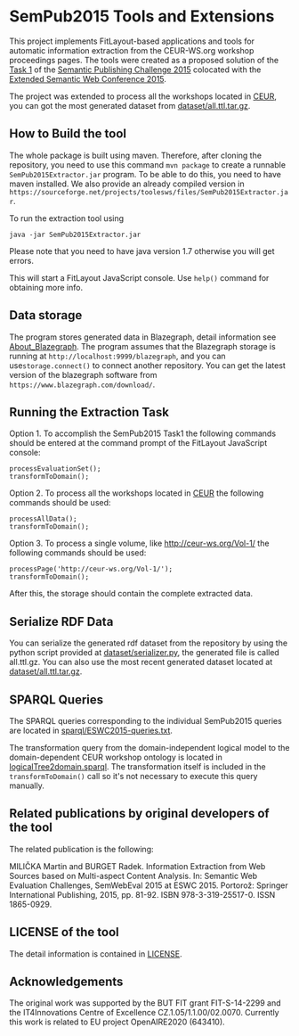SemPub2015 Tools and Extensions
===============================

This project implements FitLayout-based applications and tools for automatic information extraction from the CEUR-WS.org workshop proceedings pages. The tools were created as a proposed solution of the 
[Task 1](https://github.com/ceurws/lod/wiki/Task1) of the [Semantic Publishing Challenge 2015](https://github.com/ceurws/lod/wiki/SemPub2015) colocated with the [Extended Semantic Web Conference 2015](http://2015.eswc-conferences.org/). 

The project was extended to process all the workshops located in [CEUR](http://ceur-ws.org/), you can got the most generated dataset from [dataset/all.ttl.tar.gz](https://github.com/ceurws/ToolsEswc/blob/master/dataset/all.ttl.tar.gz).

How to Build the tool
---------------------
The whole package is built using maven. 
Therefore, after cloning the repository, you need to use this command `mvn package` to create a runnable `SemPub2015Extractor.jar` program.
To be able to do this, you need to have maven installed.
We also provide an already compiled version in `https://sourceforge.net/projects/toolesws/files/SemPub2015Extractor.jar`.


To run the extraction tool using
```
java -jar SemPub2015Extractor.jar
```
Please note that you need to have java version 1.7 otherwise you will get errors. 

This will start a FitLayout JavaScript console. Use `help()` command for obtaining more info.

Data storage
-----------
The program stores generated data in Blazegraph, detail information see [About_Blazegraph](https://wiki.blazegraph.com/wiki/index.php/About_Blazegraph). The program assumes that the Blazegraph storage is running at `http://localhost:9999/blazegraph`, and you can use`storage.connect()` to connect another repository. You can get the latest version of the blazegraph software from `https://www.blazegraph.com/download/`.


Running the Extraction Task
---------------------------
Option 1. To accomplish the SemPub2015 Task1 the following commands should be entered at the command prompt of the FitLayout JavaScript console:
```
processEvaluationSet(); 
transformToDomain();
```

Option 2. To process all the workshops located in [CEUR](http://ceur-ws.org/) the following commands should be used: 
```
processAllData(); 
transformToDomain();
```

Option 3. To process a single volume, like http://ceur-ws.org/Vol-1/ the following commands should be used:
```
processPage('http://ceur-ws.org/Vol-1/'); 
transformToDomain();
```

After this, the storage should contain the complete extracted data.


Serialize RDF Data
-------------------------------------------------
You can serialize the generated rdf dataset from the repository by using the python script provided at [dataset/serializer.py](https://github.com/ceurws/ToolsEswc/blob/master/dataset/serializer.py), the generated file is called all.ttl.gz. You can also use the most recent generated dataset located at [dataset/all.ttl.tar.gz](https://github.com/ceurws/ToolsEswc/blob/master/dataset/all.ttl.tar.gz).

SPARQL Queries
--------------
The SPARQL queries corresponding to the individual SemPub2015 queries are located in [sparql/ESWC2015-queries.txt](https://github.com/liyakun/ToolsEswc/blob/master/sparql/ESWC2015-queries.txt).

The transformation query from the domain-independent logical model to the domain-dependent CEUR workshop ontology is located in [logicalTree2domain.sparql](https://github.com/liyakun/ToolsEswc/blob/master/src/main/resources/sparql/logicalTree2domain.sparql). The transformation itself is included in the `transformToDomain()` call so it's not necessary to execute this query manually.

Related publications by original developers of the tool
-------------------------------------------------------
The related publication is the following:

MILIČKA Martin and BURGET Radek. Information Extraction from Web Sources based on Multi-aspect Content Analysis. In: Semantic Web Evaluation Challenges, SemWebEval 2015 at ESWC 2015. Portorož: Springer International Publishing, 2015, pp. 81-92. ISBN 978-3-319-25517-0. ISSN 1865-0929.

LICENSE of the tool
-------------------
The detail information is contained in [LICENSE](https://github.com/liyakun/ToolsEswc/blob/master/LICENSE).

Acknowledgements
----------------
The original work was supported by the BUT FIT grant FIT-S-14-2299 and the IT4Innovations Centre of Excellence CZ.1.05/1.1.00/02.0070.
Currently this work is related to EU project OpenAIRE2020 (643410).
